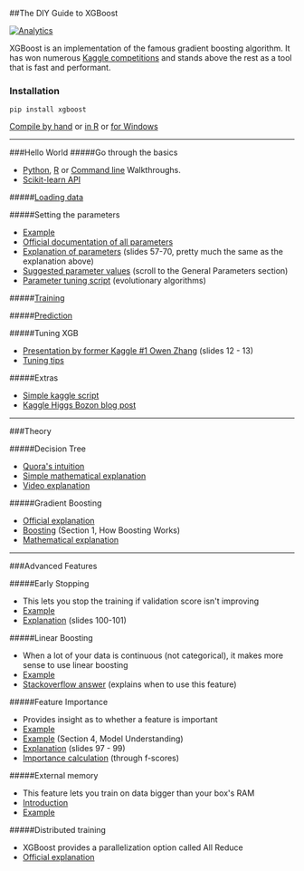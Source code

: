 ##The DIY Guide to XGBoost

[![Analytics](https://ga-beacon.appspot.com/UA-61611403-2/xgboost)](https://github.com/igrigorik/ga-beacon)


XGBoost is an implementation of the famous gradient boosting algorithm. It has won numerous [Kaggle competitions](https://twitter.com/sedielem/status/601707990819962880) and stands above the rest as a tool that is fast and performant. 

### Installation
```
pip install xgboost
```
[Compile by hand](https://github.com/dmlc/xgboost/blob/master/doc/python/python_intro.md#install-xgboost) or [in R](https://www.r-project.org/nosvn/pandoc/xgboost.html) or [for Windows](https://xgboost.readthedocs.org/en/latest/build.html#building-on-windows)

----------

###Hello World
#####Go through the basics
* [Python](https://xgboost.readthedocs.org/en/latest/python/python_intro.html), [R](https://xgboost.readthedocs.org/en/latest/R-package/xgboostPresentation.html) or [Command line](https://github.com/dmlc/xgboost/blob/master/demo/binary_classification/README.md) Walkthroughs.
* [Scikit-learn API](https://github.com/dmlc/xgboost/blob/master/demo/guide-python/sklearn_examples.py)

#####[Loading data](https://github.com/dmlc/xgboost/blob/master/doc/python/python_intro.md#data-interface)

#####Setting the parameters 
* [Example](https://github.com/dmlc/xgboost/blob/master/doc/python/python_intro.md#setting-parameters) 
* [Official documentation of all parameters](http://xgboost.readthedocs.org/en/latest/parameter.html#parameters-for-tree-booster)
* [Explanation of parameters](http://www.slideshare.net/ShangxuanZhang/kaggle-winning-solution-xgboost-algorithm-let-us-learn-from-its-author) (slides 57-70, pretty much the same as the explanation above)
* [Suggested parameter values](http://www.analyticsvidhya.com/blog/2016/03/complete-guide-parameter-tuning-xgboost-with-codes-python/) (scroll to the General Parameters section) 
* [Parameter tuning script](https://www.kaggle.com/vinhnguyen/rossmann-store-sales/evolutionary-algorithms-for-param-tuning/run/95364) (evolutionary algorithms)

#####[Training](http://xgboost.readthedocs.org/en/latest/python/python_intro.html#training)

#####[Prediction](http://xgboost.readthedocs.org/en/latest/python/python_intro.html#prediction)

#####Tuning XGB
* [Presentation by former Kaggle #1 Owen Zhang](http://www.slideshare.net/odsc/owen-zhangopen-sourcetoolsanddscompetitions1) (slides 12 - 13)
* [Tuning tips](http://xgboost.readthedocs.org/en/latest/param_tuning.html)

#####Extras
* [Simple kaggle script](https://www.kaggle.com/andrelopes1705/santander-customer-satisfaction/first-xgboost-script)
* [Kaggle Higgs Bozon blog post](https://no2147483647.wordpress.com/2014/09/17/winning-solution-of-kaggle-higgs-competition-what-a-single-model-can-do/)


----------


###Theory

#####Decision Tree
* [Quora's intuition](https://www.quora.com/What-is-an-intuitive-explanation-of-a-decision-tree)
* [Simple mathematical explanation](https://www.cs.cmu.edu/afs/cs/academic/class/15381-s07/www/slides/041007decisionTrees1.pdf)
* [Video explanation](https://www.youtube.com/watch?v=a5yWr1hr6QY)


#####Gradient Boosting
* [Official explanation](http://xgboost.readthedocs.org/en/latest/model.html)
* [Boosting](http://www.analyticsvidhya.com/blog/2016/02/complete-guide-parameter-tuning-gradient-boosting-gbm-python/) (Section 1, How Boosting Works)
* [Mathematical explanation](https://chaoticsenses.wordpress.com/2015/09/20/xgboost-a-macroscopic-anatomy/)


----------


###Advanced Features

#####Early Stopping
* This lets you stop the training if validation score isn't improving
* [Example](http://xgboost.readthedocs.org/en/latest/python/python_intro.html#early-stopping)
* [Explanation](http://www.slideshare.net/ShangxuanZhang/kaggle-winning-solution-xgboost-algorithm-let-us-learn-from-its-author) (slides 100-101)

#####Linear Boosting
* When a lot of your data is continuous (not categorical), it makes more sense to use linear boosting
* [Example](http://xgboost.readthedocs.org/en/latest/R-package/xgboostPresentation.html?highlight=linear#linear-boosting)
* [Stackoverflow answer](http://datascience.stackexchange.com/questions/9483/xgboost-linear-regression-output-incorrect) (explains when to use this feature)

#####Feature Importance
* Provides insight as to whether a feature is important
* [Example](http://xgboost.readthedocs.org/en/latest/python/python_intro.html#plotting)
* [Example](https://www.kaggle.com/tqchen/otto-group-product-classification-challenge/understanding-xgboost-model-on-otto-data/notebook) (Section 4, Model Understanding)
* [Explanation](http://www.slideshare.net/ShangxuanZhang/kaggle-winning-solution-xgboost-algorithm-let-us-learn-from-its-author) (slides 97 - 99)
* [Importance calculation](https://www.kaggle.com/mmueller/liberty-mutual-group-property-inspection-prediction/xgb-feature-importance-python/code) (through f-scores)

#####External memory 
* This feature lets you train on data bigger than your box's RAM
* [Introduction](https://github.com/dmlc/xgboost/blob/master/doc/external_memory.md)
* [Example](https://github.com/tqchen/xgboost/blob/master/demo/guide-python/external_memory.py)

#####Distributed training
* XGBoost provides a parallelization option called All Reduce
* [Official explanation](http://xgboost.readthedocs.org/en/latest/tutorial/aws_yarn.html)
